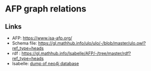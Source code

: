 # AFP graph relations


## Links

- AFP: https://www.isa-afp.org/
- Schema file: https://gl.mathhub.info/ulo/ulo/-/blob/master/ulo.owl?ref_type=heads
- rdf : https://gl.mathhub.info/Isabelle/AFP/-/tree/master/rdf?ref_type=heads
- Isabelle: [dump of neo4j database](https://unilj-my.sharepoint.com/:u:/g/personal/matej_petkovic_fmf_uni-lj_si/EVNQwTmq3uJHurJaNxU_IWoBMB4t2J2JWcBbC76fQjkccQ?e=BedadC)